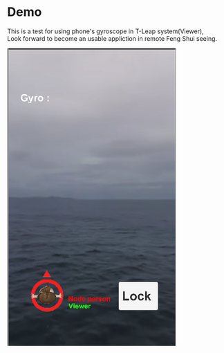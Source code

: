 # Demo 
This is a test for using phone's gyroscope in T-Leap system(Viewer),   
Look forward to become an usable appliction in remote Feng Shui seeing.  

![DemoPic](pic/01.png)

